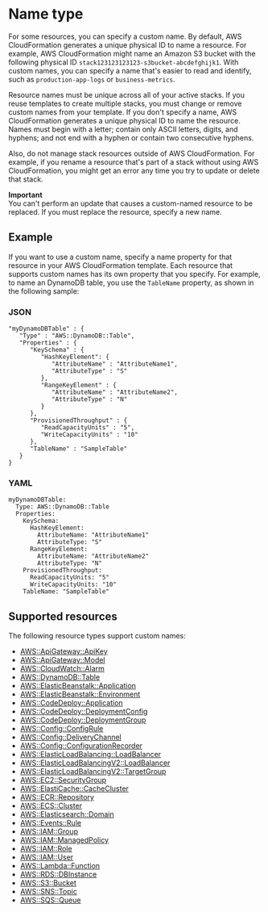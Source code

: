 # Name type<a name="aws-properties-name"></a>

For some resources, you can specify a custom name\. By default, AWS CloudFormation generates a unique physical ID to name a resource\. For example, AWS CloudFormation might name an Amazon S3 bucket with the following physical ID `stack123123123123-s3bucket-abcdefghijk1`\. With custom names, you can specify a name that's easier to read and identify, such as `production-app-logs` or `business-metrics`\.

Resource names must be unique across all of your active stacks\. If you reuse templates to create multiple stacks, you must change or remove custom names from your template\. If you don't specify a name, AWS CloudFormation generates a unique physical ID to name the resource\. Names must begin with a letter; contain only ASCII letters, digits, and hyphens; and not end with a hyphen or contain two consecutive hyphens\.

Also, do not manage stack resources outside of AWS CloudFormation\. For example, if you rename a resource that's part of a stack without using AWS CloudFormation, you might get an error any time you try to update or delete that stack\.

**Important**  
You can't perform an update that causes a custom\-named resource to be replaced\. If you must replace the resource, specify a new name\.

## Example<a name="aws-properties-name-example"></a>

If you want to use a custom name, specify a name property for that resource in your AWS CloudFormation template\. Each resource that supports custom names has its own property that you specify\. For example, to name an DynamoDB table, you use the `TableName` property, as shown in the following sample:

### JSON<a name="aws-properties-name-example.json"></a>

```
"myDynamoDBTable" : {
   "Type" : "AWS::DynamoDB::Table",
   "Properties" : {
      "KeySchema" : {
         "HashKeyElement": {
            "AttributeName" : "AttributeName1",
            "AttributeType" : "S"
         },
         "RangeKeyElement" : {
            "AttributeName" : "AttributeName2",
            "AttributeType" : "N"
         }
      },
      "ProvisionedThroughput" : {
         "ReadCapacityUnits" : "5",
         "WriteCapacityUnits" : "10"
      },
      "TableName" : "SampleTable"
   }
}
```

### YAML<a name="aws-properties-name-example.yaml"></a>

```
myDynamoDBTable: 
  Type: AWS::DynamoDB::Table
  Properties: 
    KeySchema: 
      HashKeyElement: 
        AttributeName: "AttributeName1"
        AttributeType: "S"
      RangeKeyElement: 
        AttributeName: "AttributeName2"
        AttributeType: "N"
    ProvisionedThroughput: 
      ReadCapacityUnits: "5"
      WriteCapacityUnits: "10"
    TableName: "SampleTable"
```

## Supported resources<a name="w8056ab1c33c10d304b9c13"></a>

The following resource types support custom names:
+ [AWS::ApiGateway::ApiKey](https://docs.aws.amazon.com/AWSCloudFormation/latest/UserGuide/aws-resource-apigateway-apikey.html)
+ [AWS::ApiGateway::Model](https://docs.aws.amazon.com/AWSCloudFormation/latest/UserGuide/aws-resource-apigateway-model.html)
+ [AWS::CloudWatch::Alarm](https://docs.aws.amazon.com/AWSCloudFormation/latest/UserGuide/aws-properties-cw-alarm.html)
+ [AWS::DynamoDB::Table](https://docs.aws.amazon.com/AWSCloudFormation/latest/UserGuide/aws-resource-dynamodb-table.html)
+ [AWS::ElasticBeanstalk::Application](https://docs.aws.amazon.com/AWSCloudFormation/latest/UserGuide/aws-properties-beanstalk.html)
+ [AWS::ElasticBeanstalk::Environment](https://docs.aws.amazon.com/AWSCloudFormation/latest/UserGuide/aws-properties-beanstalk-environment.html)
+ [AWS::CodeDeploy::Application](https://docs.aws.amazon.com/AWSCloudFormation/latest/UserGuide/aws-resource-codedeploy-application.html)
+ [AWS::CodeDeploy::DeploymentConfig](https://docs.aws.amazon.com/AWSCloudFormation/latest/UserGuide/aws-resource-codedeploy-deploymentconfig.html)
+ [AWS::CodeDeploy::DeploymentGroup](https://docs.aws.amazon.com/AWSCloudFormation/latest/UserGuide/aws-resource-codedeploy-deploymentgroup.html)
+ [AWS::Config::ConfigRule](https://docs.aws.amazon.com/AWSCloudFormation/latest/UserGuide/aws-resource-config-configrule.html)
+ [AWS::Config::DeliveryChannel](https://docs.aws.amazon.com/AWSCloudFormation/latest/UserGuide/aws-resource-config-deliverychannel.html)
+ [AWS::Config::ConfigurationRecorder](https://docs.aws.amazon.com/AWSCloudFormation/latest/UserGuide/aws-resource-config-configurationrecorder.html)
+ [AWS::ElasticLoadBalancing::LoadBalancer](https://docs.aws.amazon.com/AWSCloudFormation/latest/UserGuide/aws-properties-ec2-elb.html)
+ [AWS::ElasticLoadBalancingV2::LoadBalancer](https://docs.aws.amazon.com/AWSCloudFormation/latest/UserGuide/aws-resource-elasticloadbalancingv2-loadbalancer.html)
+ [AWS::ElasticLoadBalancingV2::TargetGroup](https://docs.aws.amazon.com/AWSCloudFormation/latest/UserGuide/aws-resource-elasticloadbalancingv2-targetgroup.html)
+ [AWS::EC2::SecurityGroup](https://docs.aws.amazon.com/AWSCloudFormation/latest/UserGuide/aws-properties-ec2-security-group.html)
+ [AWS::ElastiCache::CacheCluster](https://docs.aws.amazon.com/AWSCloudFormation/latest/UserGuide/aws-properties-elasticache-cache-cluster.html)
+ [AWS::ECR::Repository](https://docs.aws.amazon.com/AWSCloudFormation/latest/UserGuide/aws-resource-ecr-repository.html)
+ [AWS::ECS::Cluster](https://docs.aws.amazon.com/AWSCloudFormation/latest/UserGuide/aws-resource-ecs-cluster.html)
+ [AWS::Elasticsearch::Domain](https://docs.aws.amazon.com/AWSCloudFormation/latest/UserGuide/aws-resource-elasticsearch-domain.html)
+ [AWS::Events::Rule](https://docs.aws.amazon.com/AWSCloudFormation/latest/UserGuide/aws-resource-events-rule.html)
+ [AWS::IAM::Group](https://docs.aws.amazon.com/AWSCloudFormation/latest/UserGuide/aws-properties-iam-group.html)
+ [AWS::IAM::ManagedPolicy](https://docs.aws.amazon.com/AWSCloudFormation/latest/UserGuide/aws-resource-iam-managedpolicy.html)
+ [AWS::IAM::Role](https://docs.aws.amazon.com/AWSCloudFormation/latest/UserGuide/aws-resource-iam-role.html)
+ [AWS::IAM::User](https://docs.aws.amazon.com/AWSCloudFormation/latest/UserGuide/aws-properties-iam-user.html)
+ [AWS::Lambda::Function](https://docs.aws.amazon.com/AWSCloudFormation/latest/UserGuide/aws-resource-lambda-function.html)
+ [AWS::RDS::DBInstance](https://docs.aws.amazon.com/AWSCloudFormation/latest/UserGuide/aws-properties-rds-database-instance.html)
+ [AWS::S3::Bucket](https://docs.aws.amazon.com/AWSCloudFormation/latest/UserGuide/aws-properties-s3-bucket.html)
+ [AWS::SNS::Topic](https://docs.aws.amazon.com/AWSCloudFormation/latest/UserGuide/aws-properties-sns-topic.html)
+ [AWS::SQS::Queue](https://docs.aws.amazon.com/AWSCloudFormation/latest/UserGuide/aws-properties-sqs-queues.html)